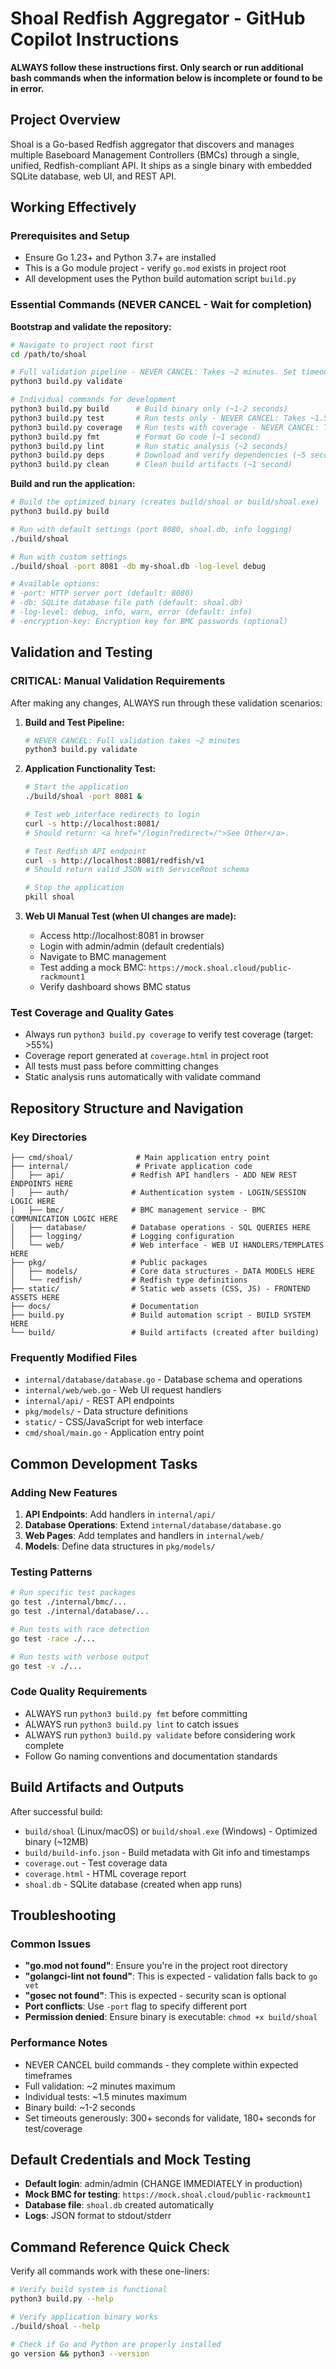 # Shoal Redfish Aggregator - GitHub Copilot Instructions

**ALWAYS follow these instructions first. Only search or run additional bash commands when the information below is incomplete or found to be in error.**

## Project Overview

Shoal is a Go-based Redfish aggregator that discovers and manages multiple Baseboard Management Controllers (BMCs) through a single, unified, Redfish-compliant API. It ships as a single binary with embedded SQLite database, web UI, and REST API.

## Working Effectively

### Prerequisites and Setup
- Ensure Go 1.23+ and Python 3.7+ are installed
- This is a Go module project - verify `go.mod` exists in project root
- All development uses the Python build automation script `build.py`

### Essential Commands (NEVER CANCEL - Wait for completion)

**Bootstrap and validate the repository:**
```bash
# Navigate to project root first
cd /path/to/shoal

# Full validation pipeline - NEVER CANCEL: Takes ~2 minutes. Set timeout to 300+ seconds.
python3 build.py validate

# Individual commands for development
python3 build.py build      # Build binary only (~1-2 seconds)
python3 build.py test       # Run tests only - NEVER CANCEL: Takes ~1.5 minutes. Set timeout to 180+ seconds.
python3 build.py coverage   # Run tests with coverage - NEVER CANCEL: Takes ~1.5 minutes. Set timeout to 180+ seconds.
python3 build.py fmt        # Format Go code (~1 second)
python3 build.py lint       # Run static analysis (~2 seconds)
python3 build.py deps       # Download and verify dependencies (~5 seconds)
python3 build.py clean      # Clean build artifacts (~1 second)
```

**Build and run the application:**
```bash
# Build the optimized binary (creates build/shoal or build/shoal.exe)
python3 build.py build

# Run with default settings (port 8080, shoal.db, info logging)
./build/shoal

# Run with custom settings
./build/shoal -port 8081 -db my-shoal.db -log-level debug

# Available options:
# -port: HTTP server port (default: 8080)
# -db: SQLite database file path (default: shoal.db)
# -log-level: debug, info, warn, error (default: info)
# -encryption-key: Encryption key for BMC passwords (optional)
```

## Validation and Testing

### CRITICAL: Manual Validation Requirements
After making any changes, ALWAYS run through these validation scenarios:

1. **Build and Test Pipeline:**
   ```bash
   # NEVER CANCEL: Full validation takes ~2 minutes
   python3 build.py validate
   ```

2. **Application Functionality Test:**
   ```bash
   # Start the application
   ./build/shoal -port 8081 &
   
   # Test web interface redirects to login
   curl -s http://localhost:8081/
   # Should return: <a href="/login?redirect=/">See Other</a>.
   
   # Test Redfish API endpoint
   curl -s http://localhost:8081/redfish/v1
   # Should return valid JSON with ServiceRoot schema
   
   # Stop the application
   pkill shoal
   ```

3. **Web UI Manual Test (when UI changes are made):**
   - Access http://localhost:8081 in browser
   - Login with admin/admin (default credentials)
   - Navigate to BMC management
   - Test adding a mock BMC: `https://mock.shoal.cloud/public-rackmount1`
   - Verify dashboard shows BMC status

### Test Coverage and Quality Gates
- Always run `python3 build.py coverage` to verify test coverage (target: >55%)
- Coverage report generated at `coverage.html` in project root
- All tests must pass before committing changes
- Static analysis runs automatically with validate command

## Repository Structure and Navigation

### Key Directories
```
├── cmd/shoal/              # Main application entry point
├── internal/               # Private application code
│   ├── api/               # Redfish API handlers - ADD NEW REST ENDPOINTS HERE
│   ├── auth/              # Authentication system - LOGIN/SESSION LOGIC HERE  
│   ├── bmc/               # BMC management service - BMC COMMUNICATION LOGIC HERE
│   ├── database/          # Database operations - SQL QUERIES HERE
│   ├── logging/           # Logging configuration
│   └── web/               # Web interface - WEB UI HANDLERS/TEMPLATES HERE
├── pkg/                   # Public packages
│   ├── models/            # Core data structures - DATA MODELS HERE
│   └── redfish/           # Redfish type definitions
├── static/                # Static web assets (CSS, JS) - FRONTEND ASSETS HERE
├── docs/                  # Documentation
├── build.py               # Build automation script - BUILD SYSTEM HERE
└── build/                 # Build artifacts (created after building)
```

### Frequently Modified Files
- `internal/database/database.go` - Database schema and operations
- `internal/web/web.go` - Web UI request handlers  
- `internal/api/` - REST API endpoints
- `pkg/models/` - Data structure definitions
- `static/` - CSS/JavaScript for web interface
- `cmd/shoal/main.go` - Application entry point

## Common Development Tasks

### Adding New Features
1. **API Endpoints**: Add handlers in `internal/api/`
2. **Database Operations**: Extend `internal/database/database.go`
3. **Web Pages**: Add templates and handlers in `internal/web/`
4. **Models**: Define data structures in `pkg/models/`

### Testing Patterns
```bash
# Run specific test packages
go test ./internal/bmc/...
go test ./internal/database/...

# Run tests with race detection
go test -race ./...

# Run tests with verbose output
go test -v ./...
```

### Code Quality Requirements
- ALWAYS run `python3 build.py fmt` before committing
- ALWAYS run `python3 build.py lint` to catch issues
- ALWAYS run `python3 build.py validate` before considering work complete
- Follow Go naming conventions and documentation standards

## Build Artifacts and Outputs

After successful build:
- `build/shoal` (Linux/macOS) or `build/shoal.exe` (Windows) - Optimized binary (~12MB)
- `build/build-info.json` - Build metadata with Git info and timestamps
- `coverage.out` - Test coverage data
- `coverage.html` - HTML coverage report
- `shoal.db` - SQLite database (created when app runs)

## Troubleshooting

### Common Issues
- **"go.mod not found"**: Ensure you're in the project root directory
- **"golangci-lint not found"**: This is expected - validation falls back to `go vet`
- **"gosec not found"**: This is expected - security scan is optional
- **Port conflicts**: Use `-port` flag to specify different port
- **Permission denied**: Ensure binary is executable: `chmod +x build/shoal`

### Performance Notes
- NEVER CANCEL build commands - they complete within expected timeframes
- Full validation: ~2 minutes maximum
- Individual tests: ~1.5 minutes maximum  
- Binary build: ~1-2 seconds
- Set timeouts generously: 300+ seconds for validate, 180+ seconds for test/coverage

## Default Credentials and Mock Testing
- **Default login**: admin/admin (CHANGE IMMEDIATELY in production)
- **Mock BMC for testing**: `https://mock.shoal.cloud/public-rackmount1`
- **Database file**: `shoal.db` created automatically
- **Logs**: JSON format to stdout/stderr

## Command Reference Quick Check
Verify all commands work with these one-liners:
```bash
# Verify build system is functional
python3 build.py --help

# Verify application binary works
./build/shoal --help

# Check if Go and Python are properly installed
go version && python3 --version
```